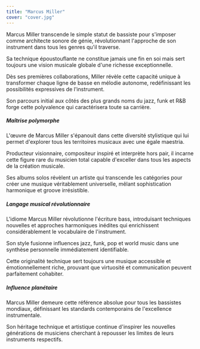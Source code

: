 ```yaml
---
title: "Marcus Miller"
cover: "cover.jpg"
---
```


Marcus Miller transcende le simple statut de bassiste pour s'imposer comme architecte sonore de génie, révolutionnant
l'approche de son instrument dans tous les genres qu'il traverse.

Sa technique époustouflante ne constitue jamais une fin en soi mais sert toujours une vision musicale globale d'une
richesse exceptionnelle.

Dès ses premières collaborations, Miller révèle cette capacité unique à transformer chaque ligne de basse en mélodie
autonome, redéfinissant les possibilités expressives de l'instrument.

Son parcours initial aux côtés des plus grands noms du jazz, funk et R&B forge cette polyvalence qui caractérisera toute
sa carrière.


##### Maîtrise polymorphe

L'œuvre de Marcus Miller s'épanouit dans cette diversité stylistique qui lui permet d'explorer tous les territoires
musicaux avec une égale maestria.

Producteur visionnaire, compositeur inspiré et interprète hors pair, il incarne cette figure rare du musicien total
capable d'exceller dans tous les aspects de la création musicale.

Ses albums solos révèlent un artiste qui transcende les catégories pour créer une musique véritablement universelle,
mêlant sophistication harmonique et groove irrésistible.


##### Langage musical révolutionnaire

L'idiome Marcus Miller révolutionne l'écriture bass, introduisant techniques nouvelles et approches harmoniques inédites
qui enrichissent considérablement le vocabulaire de l'instrument.

Son style fusionne influences jazz, funk, pop et world music dans une synthèse personnelle immédiatement identifiable.

Cette originalité technique sert toujours une musique accessible et émotionnellement riche, prouvant que virtuosité et
communication peuvent parfaitement cohabiter.


##### Influence planétaire

Marcus Miller demeure cette référence absolue pour tous les bassistes mondiaux, définissant les standards contemporains
de l'excellence instrumentale.

Son héritage technique et artistique continue d'inspirer les nouvelles générations de musiciens cherchant à repousser
les limites de leurs instruments respectifs.
